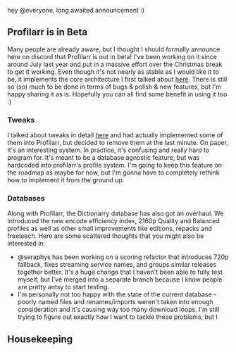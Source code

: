 hey @everyone, long awaited announcement :)

## Profilarr is in Beta

Many people are already aware, but I thought I should formally announce here on discord that Profilarr is out in beta! I've been working on it since around July last year and put in a massive effort over the Christmas break to get it working. Even though it's not nearly as stable as I would like it to be, it implements the core architecture I first talked about [here](https://dictionarry.dev/devlog/architecture_overhaul). There is still so (so) much to be done in terms of bugs & polish & new features, but I'm happy sharing it as is. Hopefully you can all find some benefit in using it too :)

### Tweaks

I talked about tweaks in detail [here](https://dictionarry.dev/devlog/profile_tweaks) and had actually implemented some of them into Profilarr, but decided to remove them at the last minute. On paper, it's an interesting system. In practice, it's confusing and really hard to program for. It's meant to be a database agnostic feature, but was hardcoded into profilarr's profile system. I'm going to keep this feature on the roadmap as maybe for now, but I'm gonna have to completely rethink how to implement it from the ground up. 

### Databases

Along with Profilarr, the Dictionarry database has also got an overhaul. We introduced the new encode efficiency index, 2160p Quality and Balanced profiles as well as other small improvements like editions, repacks and freeleech. Here are some scattered thoughts that you might also be interested in: 
- @seraphys has been working on a scoring refactor that introduces 720p fallback, fixes streaming service names, and groups similar releases together better. It's a huge change that I haven't been able to fully test myself, but I've merged into a separate branch because I know people are pretty antsy to start testing. 
- I'm personally not too happy with the state of the current database - poorly named files and renames/imports weren't taken into enough consideration and it's causing way too many download loops. I'm still trying to figure out exactly how I want to tackle these problems, but I 



## Housekeeping

